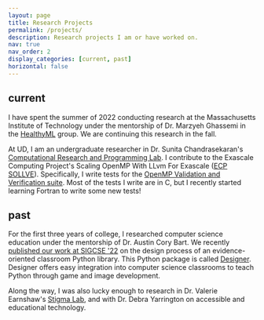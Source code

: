 ```yaml
---
layout: page
title: Research Projects
permalink: /projects/
description: Research projects I am or have worked on. 
nav: true
nav_order: 2
display_categories: [current, past]
horizontal: false
---
```


<!-- pages/projects.md -->
<div class="projects">
  <h2 class="category"> current</h2>
<p>I have spent the summer of 2022 conducting research at the Massachusetts Institute of Technology under the mentorship of Dr. Marzyeh Ghassemi in the <a href="https://healthyml.org">HealthyML</a> group. We are continuing this research in the fall.</p>
<p>At UD, I am an undergraduate researcher in Dr. Sunita Chandrasekaran&#39;s <a href="https://crpl.cis.udel.edu/">Computational Research and Programming Lab</a>. I contribute to the Exascale Computing Project&#39;s Scaling OpenMP With LLvm For Exascale (<a href="https://www.exascaleproject.org/research-project/sollve/">ECP SOLLVE</a>). Specifically, I write tests for the <a href="https://crpl.cis.udel.edu/ompvvsollve/">OpenMP Validation and Verification suite</a>. Most of the tests I write are in C, but I recently started learning Fortran to write some new tests! </p>

  <h2 class="category"> past</h2>
  <p>For the first three years of college, I researched computer science education under the mentorship of Dr. Austin Cory Bart. We recently <a href="https://doi-org.udel.idm.oclc.org/10.1145/3478431.3499363">published our work at SIGCSE &#39;22</a> on the design process of an evidence-oriented classroom Python library. This Python package is called <a href="https://designer-edu.github.io/designer/">Designer</a>. Designer offers easy integration into computer science classrooms to teach Python through game and image development.</p>
<p>Along the way, I was also lucky enough to research in Dr. Valerie Earnshaw&#39;s <a href="https://earnshawlab.org/">Stigma Lab</a>, and with Dr. Debra Yarrington on accessible and educational technology. </p>
</div>
